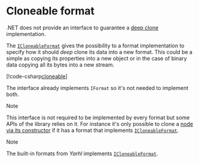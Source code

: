 # Cloneable format

.NET does not provide an interface to guarantee a
[deep clone](https://learn.microsoft.com/en-us/dotnet/api/system.icloneable?view=net-7.0#remarks)
implementation.

The [`ICloneableFormat`](xref:Yarhl.FileFormat.ICloneableFormat) gives the
possibility to a format implementation to specify how it should _deep_ clone its
data into a new format. This could be a simple as copying its properties into a
new object or in the case of binary data copying all its bytes into a new
stream.

[!code-csharp[cloneable](./../../../../src/Yarhl.Examples/Formats.cs?name=CloneableFormat)]

The interface already implements `IFormat` so it's not needed to implement both.

> [!NOTE]  
> This interface is not required to be implemented by every format but some APIs
> of the library relies on it. For instance it's only possible to clone a
> [node via its constructor](<xref:Yarhl.FileSystem.Node.%23ctor(Yarhl.FileSystem.Node)>)
> if it has a format that implements
> [`ICloneableFormat`](xref:Yarhl.FileFormat.ICloneableFormat).

> [!NOTE]  
> The built-in formats from _Yarhl_ implements
> [`ICloneableFormat`](xref:Yarhl.FileFormat.ICloneableFormat).
